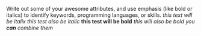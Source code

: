 Write out some of your awesome attributes, and use emphasis (like bold or italics) to identify keywords, programming languages, or skills. 
*this text will be italix*
_this test also be italic_
**this test will be bold**
_this will also be bold_
_you **can** combine them_
